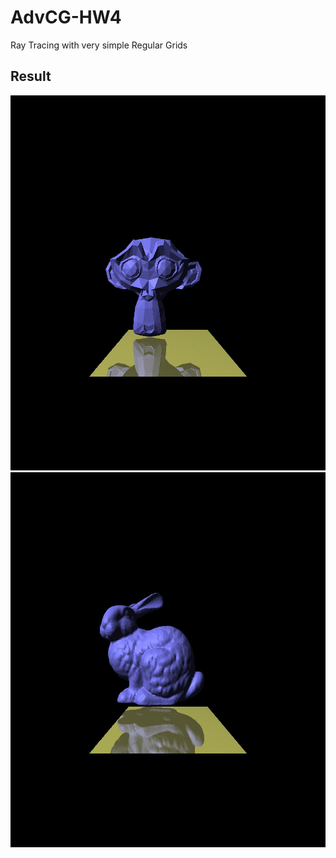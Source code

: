 # AdvCG-HW4
Ray Tracing with very simple Regular Grids

## Result

<img src="./suzanne.jpg" width="600" height="600">
<img src="./bunny.jpg" width="600" height="600">
